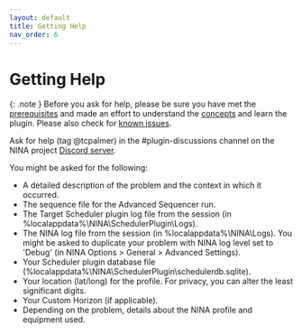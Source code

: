 ```yaml
---
layout: default
title: Getting Help
nav_order: 6
---
```


# Getting Help

{: .note }
Before you ask for help, please be sure you have met the [prerequisites](getting-started.html#prerequisites) and made an effort to understand the [concepts](concepts.html) and learn the plugin.  Please also check for [known issues](release.html#known-issues).

Ask for help (tag @tcpalmer) in the #plugin-discussions channel on the NINA project [Discord server](https://discord.com/invite/rWRbVbw).

You might be asked for the following:
* A detailed description of the problem and the context in which it occurred.
* The sequence file for the Advanced Sequencer run.
* The Target Scheduler plugin log file from the session (in %localappdata%\NINA\SchedulerPlugin\Logs\).
* The NINA log file from the session (in %localappdata%\NINA\Logs\).  You might be asked to duplicate your problem with NINA log level set to 'Debug' (in NINA Options > General > Advanced Settings).
* Your Scheduler plugin database file (%localappdata%\NINA\SchedulerPlugin\schedulerdb.sqlite).
* Your location (lat/long) for the profile.  For privacy, you can alter the least significant digits.
* Your Custom Horizon (if applicable).
* Depending on the problem, details about the NINA profile and equipment used.
